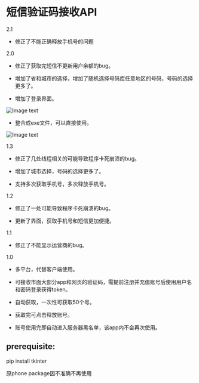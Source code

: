 # 短信验证码接收API

2.1

* 修正了不能正确释放手机号的问题


2.0

* 修正了获取完短信不更新用户余额的bug。

* 增加了省和城市的选择，增加了随机选择号码库任意地区的号码，号码的选择更多了。

* 增加了登录界面。

![Image text](https://github.com/Tiangewang0524/sms_verification_code_API/raw/master/dataset/capture1.JPG)

* 整合成exe文件，可以直接使用。

![Image text](https://github.com/Tiangewang0524/sms_verification_code_API/raw/master/dataset/capture2.JPG)


1.3

* 修正了几处线程相关的可能导致程序卡死崩溃的bug。

* 增加了城市选择，号码的选择更多了。

* 支持多次获取手机号，多次释放手机号。

1.2

* 修正了一处可能导致程序卡死崩溃的bug。


* 更新了界面，获取手机号和短信更加便捷。

1.1

* 修正了不能显示运营商的bug。


1.0

* 多平台，代替客户端使用。


* 可接收市面大部分app和网页的验证码，需提前注册并充值账号后使用用户名和密码登录获得token。


* 自动获取，一次性可获取50个号。


* 获取完可点击释放账号。


* 账号使用完即自动进入服务器黑名单，该app内不会再次使用。



 
## prerequisite:

pip install tkinter

原phone package因不准确不再使用
 

